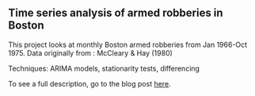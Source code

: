 ## Time series analysis of armed robberies in Boston

This project looks at monthly Boston armed robberies from Jan 1966-Oct 1975. Data originally from : McCleary & Hay (1980)

Techniques: ARIMA models, stationarity tests, differencing

To see a full description, go to the blog post [here](https://joomik.github.io/robberies/).